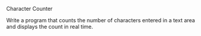 Character Counter

Write a program that counts the number of characters entered in a text area and displays the count in real time.